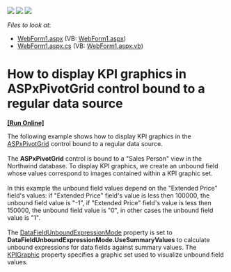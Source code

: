 <!-- default badges list -->
![](https://img.shields.io/endpoint?url=https://codecentral.devexpress.com/api/v1/VersionRange/128577381/21.2.3%2B)
[![](https://img.shields.io/badge/Open_in_DevExpress_Support_Center-FF7200?style=flat-square&logo=DevExpress&logoColor=white)](https://supportcenter.devexpress.com/ticket/details/T152368)
[![](https://img.shields.io/badge/📖_How_to_use_DevExpress_Examples-e9f6fc?style=flat-square)](https://docs.devexpress.com/GeneralInformation/403183)
<!-- default badges end -->
<!-- default file list -->
*Files to look at*:

* [WebForm1.aspx](./CS/ASPxPivotGridRegularDataSourceKPI/WebForm1.aspx) (VB: [WebForm1.aspx](./VB/ASPxPivotGridRegularDataSourceKPI/WebForm1.aspx))
* [WebForm1.aspx.cs](./CS/ASPxPivotGridRegularDataSourceKPI/WebForm1.aspx.cs) (VB: [WebForm1.aspx.vb](./VB/ASPxPivotGridRegularDataSourceKPI/WebForm1.aspx.vb))
<!-- default file list end -->
# How to display KPI graphics in ASPxPivotGrid control bound to a regular data source
<!-- run online -->
**[[Run Online]](https://codecentral.devexpress.com/t152368/)**
<!-- run online end -->


The following example shows how to display KPI graphics in the <a href="https://documentation.devexpress.com/#AspNet/clsDevExpressWebASPxPivotGridASPxPivotGridtopic">ASPxPivotGrid</a> control bound to a regular data source.<br /><br />The <strong>ASPxPivotGrid</strong> control is bound to a "Sales Person" view in the Northwind database. To display KPI graphics, we create an unbound field whose values correspond to images contained within a KPI graphic set.<br /><br />In this example the unbound field values depend on the "Extended Price" field's values: if "Extended Price" field's value is less then 100000, the unbound field value is "-1", if "Extended Price" field's value is less then 150000, the unbound field value is "0", in other cases the unbound field value is "1".<br /><br />The <a href="https://documentation.devexpress.com/#CoreLibraries/DevExpressXtraPivotGridPivotGridOptionsData_DataFieldUnboundExpressionModetopic">DataFieldUnboundExpressionMode</a> property is set to <strong>DataFieldUnboundExpressionMode.UseSummaryValues</strong> to calculate unbound expressions for data fields against summary values. The <a href="https://documentation.devexpress.com/#CoreLibraries/DevExpressXtraPivotGridPivotGridFieldBase_KPIGraphictopic">KPIGraphic</a> property specifies a graphic set used to visualize unbound field values.

<br/>


